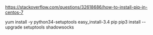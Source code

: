 
https://stackoverflow.com/questions/32618686/how-to-install-pip-in-centos-7

yum install -y python34-setuptools
easy_install-3.4 pip
pip3 install --upgrade setuptools shadowsocks
